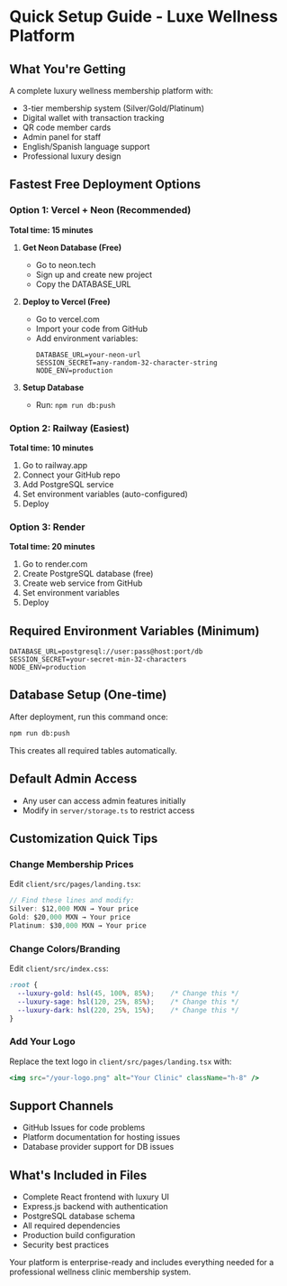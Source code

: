 # Quick Setup Guide - Luxe Wellness Platform

## What You're Getting
A complete luxury wellness membership platform with:
- 3-tier membership system (Silver/Gold/Platinum)
- Digital wallet with transaction tracking
- QR code member cards
- Admin panel for staff
- English/Spanish language support
- Professional luxury design

## Fastest Free Deployment Options

### Option 1: Vercel + Neon (Recommended)
**Total time: 15 minutes**

1. **Get Neon Database (Free)**
   - Go to neon.tech
   - Sign up and create new project
   - Copy the DATABASE_URL

2. **Deploy to Vercel (Free)**
   - Go to vercel.com
   - Import your code from GitHub
   - Add environment variables:
     ```
     DATABASE_URL=your-neon-url
     SESSION_SECRET=any-random-32-character-string
     NODE_ENV=production
     ```

3. **Setup Database**
   - Run: `npm run db:push`

### Option 2: Railway (Easiest)
**Total time: 10 minutes**

1. Go to railway.app
2. Connect your GitHub repo
3. Add PostgreSQL service
4. Set environment variables (auto-configured)
5. Deploy

### Option 3: Render
**Total time: 20 minutes**

1. Go to render.com
2. Create PostgreSQL database (free)
3. Create web service from GitHub
4. Set environment variables
5. Deploy

## Required Environment Variables (Minimum)
```env
DATABASE_URL=postgresql://user:pass@host:port/db
SESSION_SECRET=your-secret-min-32-characters
NODE_ENV=production
```

## Database Setup (One-time)
After deployment, run this command once:
```bash
npm run db:push
```

This creates all required tables automatically.

## Default Admin Access
- Any user can access admin features initially
- Modify in `server/storage.ts` to restrict access

## Customization Quick Tips

### Change Membership Prices
Edit `client/src/pages/landing.tsx`:
```javascript
// Find these lines and modify:
Silver: $12,000 MXN → Your price
Gold: $20,000 MXN → Your price  
Platinum: $30,000 MXN → Your price
```

### Change Colors/Branding
Edit `client/src/index.css`:
```css
:root {
  --luxury-gold: hsl(45, 100%, 85%);    /* Change this */
  --luxury-sage: hsl(120, 25%, 85%);    /* Change this */
  --luxury-dark: hsl(220, 25%, 15%);    /* Change this */
}
```

### Add Your Logo
Replace the text logo in `client/src/pages/landing.tsx` with:
```jsx
<img src="/your-logo.png" alt="Your Clinic" className="h-8" />
```

## Support Channels
- GitHub Issues for code problems
- Platform documentation for hosting issues
- Database provider support for DB issues

## What's Included in Files
- Complete React frontend with luxury UI
- Express.js backend with authentication
- PostgreSQL database schema
- All required dependencies
- Production build configuration
- Security best practices

Your platform is enterprise-ready and includes everything needed for a professional wellness clinic membership system.